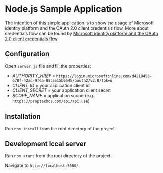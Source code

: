 # Node.js Sample Application

The intention of this simple application is to show the usage of Microsoft identity platform and the OAuth 2.0 client credentials flow. More about credentials flow can be found by [Microsoft identity platform and the OAuth 2.0 client credentials flow](https://docs.microsoft.com/en-us/azure/active-directory/develop/v2-oauth2-client-creds-grant-flow). 

## Configuration

Open `server.js` file and fill the properties:

* _AUTHORITY_HREF_ = `https://login.microsoftonline.com/d4218456-670f-42ad-9f6a-885ae15b6645/oauth2/v2.0/token`
* _CLIENT_ID_ = your application client id
* _CLIENT_SECRET_ = your application client secret
* _SCOPE_NAME_ = application scope (e.g. `https://proptechos.com/api/api.use`)

## Installation 

Run `npm install` from the root directory of the project.

## Development local server

Run `npm start` from the root directory of the project. 

Navigate to `http://localhost:3000/`. 
